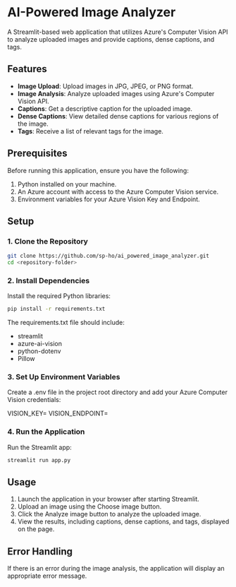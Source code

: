 # AI-Powered Image Analyzer

A Streamlit-based web application that utilizes Azure's Computer Vision API to analyze uploaded images and provide captions, dense captions, and tags.

## Features

- **Image Upload**: Upload images in JPG, JPEG, or PNG format.
- **Image Analysis**: Analyze uploaded images using Azure's Computer Vision API.
- **Captions**: Get a descriptive caption for the uploaded image.
- **Dense Captions**: View detailed dense captions for various regions of the image.
- **Tags**: Receive a list of relevant tags for the image.

## Prerequisites

Before running this application, ensure you have the following:

1. Python installed on your machine.
2. An Azure account with access to the Azure Computer Vision service.
3. Environment variables for your Azure Vision Key and Endpoint.

## Setup

### 1. Clone the Repository

```bash
git clone https://github.com/sp-ho/ai_powered_image_analyzer.git
cd <repository-folder>
```

### 2. Install Dependencies

Install the required Python libraries:
```bash
pip install -r requirements.txt
```

The requirements.txt file should include:

- streamlit
- azure-ai-vision
- python-dotenv
- Pillow

### 3. Set Up Environment Variables

Create a .env file in the project root directory and add your Azure Computer Vision credentials:

VISION_KEY=<Your Azure Vision Key>
VISION_ENDPOINT=<Your Azure Vision Endpoint>

### 4. Run the Application

Run the Streamlit app:

```bash
streamlit run app.py
```

## Usage

1. Launch the application in your browser after starting Streamlit.
2. Upload an image using the Choose image button.
3. Click the Analyze image button to analyze the uploaded image.
4. View the results, including captions, dense captions, and tags, displayed on the page.

## Error Handling

If there is an error during the image analysis, the application will display an appropriate error message.
